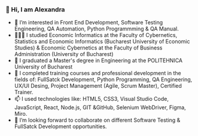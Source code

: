 ### 👋 Hi, I am Alexandra 

- 🔭 I’m interested in Front End Development, Software Testing Engineering, QA Automation, Python Programmming & QA Manual.
- 👩🏻‍🎓 I studied Economic Informatics at the Faculty of Cybernetics, Statistics and Economic Informatics (Bucharest University of Economic Studies) & Economic Cybernetics at the Faculty of Business Administration (University of Bucharest)
- 👯 I graduated a Master's degree in Engineering at the POLITEHNICA University of Bucharest
- 👩 I completed training courses and professional development in the fields of: FullSatck Development, Python Programming, QA Engineering, UX/UI Desing, Project Management (Agile, Scrum Master), Certified Trainer.
- 📫 I used technologies like: HTML5, CSS3, Visual Studio Code, JavaScript, React, Node.js, GIT &GitHub, Selenium WebDriver, Figma, Miro.
- 🤔 I’m looking forward to collaborate on different Software Testing & FullSatck Development opportunities.

<!--
**alexandraputanu/alexandraputanu** is a ✨ _special_ ✨ repository because its `README.md` (this file) appears on your GitHub profile.

Here are some ideas to get you started:

- 🔭 I’m currently working on ...
- 🌱 I studied Computer Science
- 👯 I’m looking to collaborate on ...
- 🤔 I’m looking for help with ...
- 💬 Ask me about ...
- 📫 How to reach me: ...
- 😄 Pronouns: ...
- ⚡ Fun fact: ...
-->
